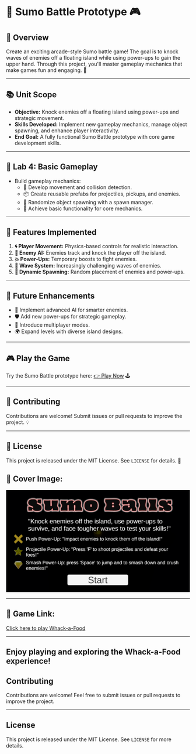 # 🥋 Sumo Battle Prototype 🎮

## 🌟 Overview
Create an exciting arcade-style Sumo battle game! The goal is to knock waves of enemies off a floating island while using power-ups to gain the upper hand. Through this project, you'll master gameplay mechanics that make games fun and engaging. 🎯

---

## 📚 Unit Scope
- **Objective:** Knock enemies off a floating island using power-ups and strategic movement.
- **Skills Developed:** Implement new gameplay mechanics, manage object spawning, and enhance player interactivity.
- **End Goal:** A fully functional Sumo Battle prototype with core game development skills.

---

## 🧪 Lab 4: Basic Gameplay
- Build gameplay mechanics:
  - 🚶 Develop movement and collision detection.
  - 📦 Create reusable prefabs for projectiles, pickups, and enemies.
  - 🎲 Randomize object spawning with a spawn manager.
  - 🎯 Achieve basic functionality for core mechanics.

---

## 🚀 Features Implemented
1. **🌀 Player Movement:** Physics-based controls for realistic interaction.
2. **👾 Enemy AI:** Enemies track and knock the player off the island.
3. **💥 Power-Ups:** Temporary boosts to fight enemies.
4. **🌊 Wave System:** Increasingly challenging waves of enemies.
5. **🎲 Dynamic Spawning:** Random placement of enemies and power-ups.

---

## 🌈 Future Enhancements
- 🤖 Implement advanced AI for smarter enemies.
- 🛡️ Add new power-ups for strategic gameplay.
- 👫 Introduce multiplayer modes.
- 🌍 Expand levels with diverse island designs.

---

## 🎮 Play the Game
Try the Sumo Battle prototype here: [👉 Play Now](<insert_link_here>) 🕹️

---

## 🤝 Contributing
Contributions are welcome! Submit issues or pull requests to improve the project. 💡

---

## 📜 License
This project is released under the MIT License. See `LICENSE` for details. 📄


## 📸 Cover Image:
![Game Cover](cover.png)

---

## 🔗 Game Link:
[Click here to play Whack-a-Food](https://play.unity.com/en/games/b3efe3ca-3608-4689-9a40-b82e3e8b68c0/sumo-battle)

---

**Enjoy playing and exploring the Whack-a-Food experience!**
---

## Contributing
Contributions are welcome! Feel free to submit issues or pull requests to improve the project.

---

## License
This project is released under the MIT License. See `LICENSE` for more details.
